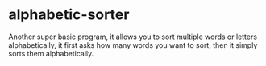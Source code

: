 # alphabetic-sorter
Another super basic program, it allows you to sort multiple words or letters alphabetically, it first asks how many words you want to sort, then it simply sorts them alphabetically.
